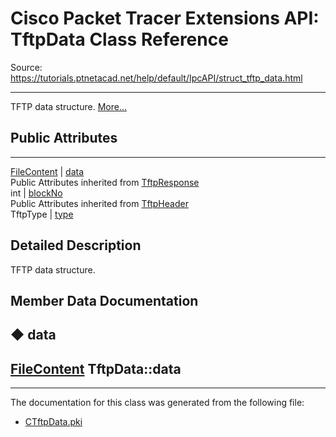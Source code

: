 # Cisco Packet Tracer Extensions API: TftpData Class Reference

Source: https://tutorials.ptnetacad.net/help/default/IpcAPI/struct_tftp_data.html

---

TFTP data structure. [More...](struct_tftp_data.html#details)

##  Public Attributes  
  
---  
[FileContent](struct_file_content.html) | [data](struct_tftp_data.html#a9e6bf480c8dbc5740518f37f49f9ff81)  
Public Attributes inherited from [TftpResponse](struct_tftp_response.html)  
int | [blockNo](struct_tftp_response.html#a2e633520e84c7e0d3d599dbea03dfebe)  
Public Attributes inherited from [TftpHeader](struct_tftp_header.html)  
TftpType | [type](struct_tftp_header.html#a8113a044824ad3779536150161aa8a74)  
  
## Detailed Description

TFTP data structure. 

## Member Data Documentation

## ◆ data

[FileContent](struct_file_content.html) TftpData::data  
---  
  
* * *

The documentation for this class was generated from the following file:

  * [CTftpData.pki](_c_tftp_data_8pki.html)


